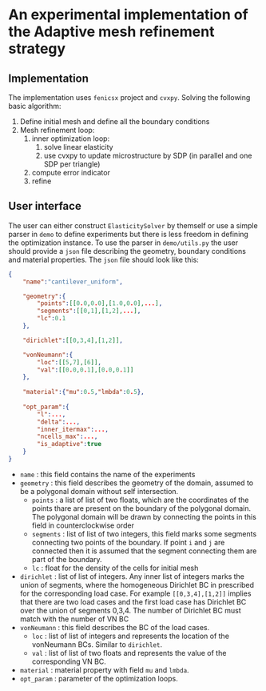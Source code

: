 # An experimental implementation of the Adaptive mesh refinement strategy
## Implementation
The implementation uses `fenicsx` project and `cvxpy`. Solving the following basic algorithm:
1. Define initial mesh and define all the boundary conditions
2. Mesh refinement loop:
    1. inner optimization loop:
        1. solve linear elasticity
        2. use cvxpy to update microstructure by SDP (in parallel and one SDP per triangle)
    2. compute error indicator
    3. refine

## User interface
The user can either construct `ElasticitySolver` by themself or use a simple parser in `demo` to define experiments but there is less freedom in defining the optimization instance. To use the parser in `demo/utils.py` the user should provide a `json` file describing the geometry, boundary conditions and material properties. The `json` file should look like this:

```json
{
    "name":"cantilever_uniform",

    "geometry":{
        "points":[[0.0,0.0],[1.0,0.0],...], 
        "segments":[[0,1],[1,2],...],
        "lc":0.1
    },

    "dirichlet":[[0,3,4],[1,2]],

    "vonNeumann":{
        "loc":[[5,7],[6]],
        "val":[[0.0,0.1],[0.0,0.1]]
    },
    
    "material":{"mu":0.5,"lmbda":0.5},
    
    "opt_param":{
        "l":...,
        "delta":...,
        "inner_itermax":...,
        "ncells_max":...,
        "is_adaptive":true
    }
}
```

- `name` : this field contains the name of the experiments
- `geometry` : this field describes the geometry of the domain, assumed to be a polygonal domain without self intersection.
    - `points` : a list of list of two floats, which are the coordinates of the points thare are present on the boundary of the polygonal domain. The polygonal domain will be drawn by connecting the points in this field in counterclockwise order
    - `segments` : list of list of two integers, this field marks some segments connecting two points of the boundary. If point `i` and `j` are connected then it is assumed that the segment connecting them are part of the boundary.
    - `lc` : float for the density of the cells for initial mesh
- `dirichlet` : list of list of integers. Any inner list of integers marks the union of segments, where the homogeneous Dirichlet BC in prescribed for the corresponding load case. For example `[[0,3,4],[1,2]]` implies that there are two load cases and the first load case has Dirichlet BC over the union of segments 0,3,4. The number of Dirichlet BC must match with the number of VN BC
- `vonNeumann` : this field describes the BC of the load cases.
    - `loc` : list of list of integers and represents the location of the vonNeumann BCs. Similar to `dirichlet`.
    - `val` : list of list of two floats and represents the value of the corresponding VN BC.
- `material` : material property with field `mu` and `lmbda`.
- `opt_param` : parameter of the optimization loops.


